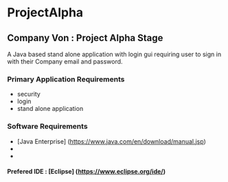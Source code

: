# **ProjectAlpha**


## Company Von : Project Alpha Stage

A Java based stand alone application with login gui requiring user to sign in with their Company email and password.
 
### Primary Application Requirements

* security 
* login 
* stand alone application


### Software Requirements 

- [Java Enterprise] (https://www.java.com/en/download/manual.jsp)
- 
-

#### Prefered IDE : [Eclipse] (https://www.eclipse.org/ide/)
